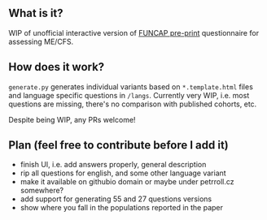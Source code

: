 ## What is it?

WIP of unofficial interactive version of [FUNCAP pre-print](https://www.preprints.org/manuscript/202309.2091/v1) questionnaire for assessing ME/CFS.

## How does it work?

`generate.py` generates individual variants based on `*.template.html` files and language specific questions in `/langs`. Currently very WIP, i.e. most questions are missing, there's no comparison with published cohorts, etc.

Despite being WIP, any PRs welcome!

## Plan (feel free to contribute before I add it)
- finish UI, i.e. add answers properly, general description
- rip all questions for english, and some other language variant
- make it available on githubio domain or maybe under petrroll.cz somewhere?
- add support for generating 55 and 27 questions versions
- show where you fall in the populations reported in the paper
